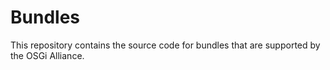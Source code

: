 # Bundles
This repository contains the source code for bundles that are supported
by the OSGi Alliance. 



